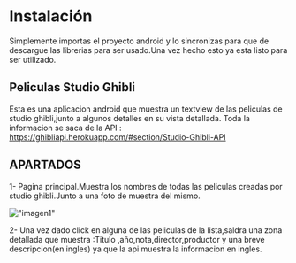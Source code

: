 # Instalación
Simplemente importas el proyecto android y lo sincronizas para que de descargue las librerias para ser usado.Una vez hecho esto
ya esta listo para ser utilizado.

## Peliculas Studio Ghibli
Esta es una aplicacion android que muestra un textview de las peliculas de studio ghibli,junto a algunos detalles en su vista detallada.
Toda la informacion se saca de la API : https://ghibliapi.herokuapp.com/#section/Studio-Ghibli-API

## APARTADOS

1- Pagina principal.Muestra los nombres de todas las peliculas creadas por studio ghibli.Junto a una foto de muestra del mismo.

!["imagen1"](https://github.com/NeOAngel01101/PeliculasStudioGhibli/master/imagenes/pantalla1.png)

2- Una vez dado click en alguna de las peliculas de la lista,saldra una zona detallada que muestra :Titulo ,año,nota,director,productor
y una breve descripcion(en ingles) ya que la api muestra la informacion en ingles.
